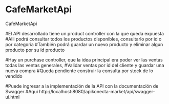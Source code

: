 # CafeMarketApi
CafeMarketApi

#El API desarrollado tiene un product controller con la que queda expuesta
#Alli podrá consultar todos los productos disponibles, consultarlo por id o por categoria
#También podrá guardar un nuevo producto y eliminar algun producto por su id producto

#Hay un purchase controller, que la idea principal era poder ver las ventas todas las ventas generales, 
#Validar ventas por id del cliente y guardar una nueva compra
#Queda pendiente construir la consulta por stock de lo vendido

#Puede ingresar a la implementación de la API con la  documentación de Swagger
#Aqui http://localhost:8080/apikonecta-market/api/swagger-ui.html

